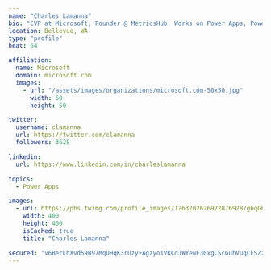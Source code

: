 ```yaml
---
name: "Charles Lamanna"
bio: "CVP at Microsoft, Founder @ MetricsHub. Works on Power Apps, Power Automate, Power Virtual Agent, Common Data Service and Dynamics 365."
location: Bellevue, WA
type: "profile"
heat: 64

affiliation:
  name: Microsoft
  domain: microsoft.com
  images:
    - url: "/assets/images/organizations/microsoft.com-50x50.jpg"
      width: 50
      height: 50

twitter:
  username: clamanna
  url: https://twitter.com/clamanna
  followers: 3628

linkedin:
  url: https://www.linkedin.com/in/charleslamanna

topics:
  - Power Apps

images:
  - url: https://pbs.twimg.com/profile_images/1263202626922876928/g6qGbHZ-_400x400.jpg
    width: 400
    height: 400
    isCached: true
    title: "Charles Lamanna"

secured: "v6BerLhXvd59B97MqUHqK3rUzy+Agzyo1VKCdJWYewF30xgCScGuhVuqCFSZznESdq6m8aByBkOTo3mQYMc8RZokCT1Ty74TiZdED1ucmMzEmbgXu0PWHZYGLged4mSNC/MW+KftuCsn2y2dS5tLE2PFyuEWxhIjMdgLQoQVtqddfw380TXKM55/sGHOkRttcbccoByepcTGnU3MBxAfuXs4LceTyhTTP8wPE4L+6e53tyiAJKyjw7rVnv8Yotb0iYpTAlypEB3QYizmnCCj10j54uDyG5EshbzrDWJGL7w6EBd4JWI4yNpNBmAKgoJcpzRzRsjF9i8sx4ByKGq4fgIsXBrSU7nkBjQC6KZhL+gitqUBw3wKrPLQQMtP0esocEVNf7xuZSvI6w9qEOLsP+nd7DdsSL+FB2ZcKjm3Vus=;uK7WGOolH1ezeiKNyQq8WA=="
---
```


